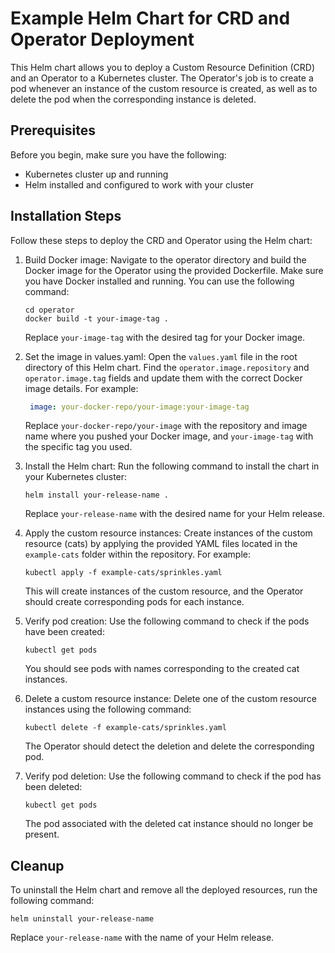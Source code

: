 # Example Helm Chart for CRD and Operator Deployment

This Helm chart allows you to deploy a Custom Resource Definition (CRD) and an Operator to a Kubernetes cluster. The Operator's job is to create a pod whenever an instance of the custom resource is created, as well as to delete the pod when the corresponding instance is deleted.

## Prerequisites

Before you begin, make sure you have the following:

- Kubernetes cluster up and running
- Helm installed and configured to work with your cluster

## Installation Steps

Follow these steps to deploy the CRD and Operator using the Helm chart:

1. Build Docker image: Navigate to the operator directory and build the Docker image for the Operator using the provided Dockerfile. Make sure you have Docker installed and running. You can use the following command:

   ```shell
   cd operator
   docker build -t your-image-tag .
   ```

   Replace `your-image-tag` with the desired tag for your Docker image.

2. Set the image in values.yaml: Open the `values.yaml` file in the root directory of this Helm chart. Find the `operator.image.repository` and `operator.image.tag` fields and update them with the correct Docker image details. For example:

   ```yaml
    image: your-docker-repo/your-image:your-image-tag
   ```

   Replace `your-docker-repo/your-image` with the repository and image name where you pushed your Docker image, and `your-image-tag` with the specific tag you used.

3. Install the Helm chart: Run the following command to install the chart in your Kubernetes cluster:

   ```shell
   helm install your-release-name .
   ```

   Replace `your-release-name` with the desired name for your Helm release.

4. Apply the custom resource instances: Create instances of the custom resource (cats) by applying the provided YAML files located in the `example-cats` folder within the repository. For example:

   ```shell
   kubectl apply -f example-cats/sprinkles.yaml
   ```

   This will create instances of the custom resource, and the Operator should create corresponding pods for each instance.

5. Verify pod creation: Use the following command to check if the pods have been created:

   ```shell
   kubectl get pods
   ```

   You should see pods with names corresponding to the created cat instances.

6. Delete a custom resource instance: Delete one of the custom resource instances using the following command:

   ```shell
   kubectl delete -f example-cats/sprinkles.yaml
   ```

   The Operator should detect the deletion and delete the corresponding pod.

7. Verify pod deletion: Use the following command to check if the pod has been deleted:

   ```shell
   kubectl get pods
   ```

   The pod associated with the deleted cat instance should no longer be present.

## Cleanup

To uninstall the Helm chart and remove all the deployed resources, run the following command:

```shell
helm uninstall your-release-name
```

Replace `your-release-name` with the name of your Helm release.

